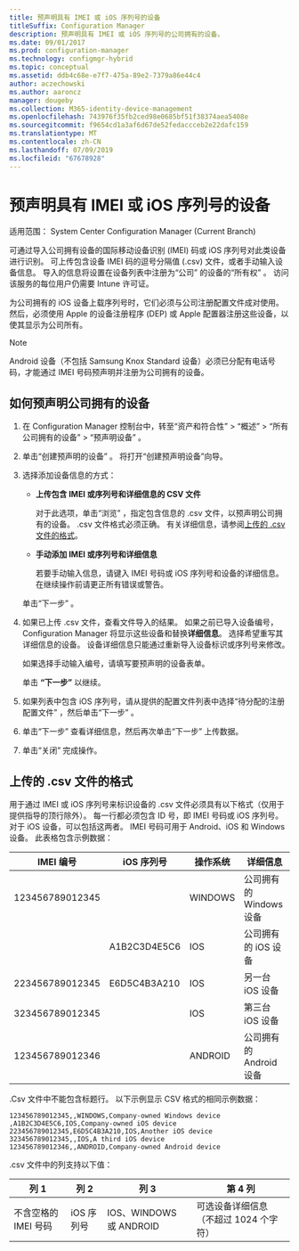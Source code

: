 ```yaml
---
title: 预声明具有 IMEI 或 iOS 序列号的设备
titleSuffix: Configuration Manager
description: 预声明具有 IMEI 或 iOS 序列号的公司拥有的设备。
ms.date: 09/01/2017
ms.prod: configuration-manager
ms.technology: configmgr-hybrid
ms.topic: conceptual
ms.assetid: ddb4c68e-e7f7-475a-89e2-7379a86e44c4
author: aczechowski
ms.author: aaroncz
manager: dougeby
ms.collection: M365-identity-device-management
ms.openlocfilehash: 743976f35fb2ced98e0685bf51f38374aea5408e
ms.sourcegitcommit: f9654cd1a3af6d67de52fedaccceb2e22dafc159
ms.translationtype: MT
ms.contentlocale: zh-CN
ms.lasthandoff: 07/09/2019
ms.locfileid: "67678928"
---
```

# <a name="predeclare-devices-with-imei-or-ios-serial-numbers"></a>预声明具有 IMEI 或 iOS 序列号的设备

适用范围：  System Center Configuration Manager (Current Branch)

可通过导入公司拥有设备的国际移动设备识别 (IMEI) 码或 iOS 序列号对此类设备进行识别。 可上传包含设备 IMEI 码的逗号分隔值 (.csv) 文件，或者手动输入设备信息。  导入的信息将设置在设备列表中注册为“公司”  的设备的“所有权”  。 访问该服务的每位用户仍需要 Intune 许可证。  

为公司拥有的 iOS 设备上载序列号时，它们必须与公司注册配置文件成对使用。 然后，必须使用 Apple 的设备注册程序 (DEP) 或 Apple 配置器注册这些设备，以使其显示为公司所有。

>[!NOTE]
>Android 设备（不包括 Samsung Knox Standard 设备）必须已分配有电话号码，才能通过 IMEI 号码预声明并注册为公司拥有的设备。

## <a name="how-to-predeclare-corporate-owned-devices"></a>如何预声明公司拥有的设备

1. 在 Configuration Manager 控制台中，转至“资产和符合性”   > “概述”   > “所有公司拥有的设备”   > “预声明设备”  。

2. 单击“创建预声明的设备”  。 将打开“创建预声明设备”向导。

3. 选择添加设备信息的方式：

    -  **上传包含 IMEI 或序列号和详细信息的 CSV 文件**

       对于此选项，单击“浏览”  ，指定包含信息的 .csv 文件，以预声明公司拥有的设备。 .csv 文件格式必须正确。 有关详细信息，请参阅[上传的 .csv 文件的格式](#format-for-uploading-csv-files)。

    -  **手动添加 IMEI 或序列号和详细信息**

       若要手动输入信息，请键入 IMEI 号码或 iOS 序列号和设备的详细信息。 在继续操作前请更正所有错误或警告。

   单击“下一步”  。

4. 如果已上传 .csv 文件，查看文件导入的结果。 如果之前已导入设备编号，Configuration Manager 将显示这些设备和替换**详细信息**。 选择希望重写其详细信息的设备。 设备详细信息只能通过重新导入设备标识或序列号来修改。

   如果选择手动输入编号，请填写要预声明的设备表单。

   单击 **“下一步”** 以继续。

5. 如果列表中包含 iOS 序列号，请从提供的配置文件列表中选择“待分配的注册配置文件”  ，然后单击“下一步”  。

6. 单击“下一步”  查看详细信息，然后再次单击“下一步”  上传数据。

7. 单击“关闭”  完成操作。

## <a name="format-for-uploading-csv-files"></a>上传的 .csv 文件的格式

用于通过 IMEI 或 iOS 序列号来标识设备的 .csv 文件必须具有以下格式（仅用于提供指导的顶行除外）。 每一行都必须包含 ID 号，即 IMEI 号码或 iOS 序列号。 对于 iOS 设备，可以包括这两者。 IMEI 号码可用于 Android、iOS 和 Windows 设备。 此表格包含示例数据：

| IMEI 编号  | iOS 序列号  | 操作系统 | 详细信息 |
|------------ |---------------|-----|-----|
| 123456789012345    |   | WINDOWS | 公司拥有的 Windows 设备|
|   | A1B2C3D4E5C6 | IOS | 公司拥有的 iOS 设备|
| 223456789012345 | E6D5C4B3A210 |   IOS | 另一台 iOS 设备|
| 323456789012345 |        |   IOS | 第三台 iOS 设备|
| 123456789012346 |         |   ANDROID | 公司拥有的 Android 设备|

.Csv 文件中不能包含标题行。 以下示例显示 CSV 格式的相同示例数据：

```
123456789012345,,WINDOWS,Company-owned Windows device
,A1B2C3D4E5C6,IOS,Company-owned iOS device
223456789012345,E6D5C4B3A210,IOS,Another iOS device
323456789012345,,IOS,A third iOS device
123456789012346,,ANDROID,Company-owned Android device
```

.csv 文件中的列支持以下值：

| 列 1 | 列 2 | 列 3 | 第 4 列 |
|---|---|---|---|
|不含空格的 IMEI 号码 | iOS 序列号 | IOS、WINDOWS 或 ANDROID | 可选设备详细信息（不超过 1024 个字符） |
